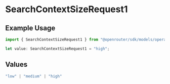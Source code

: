 # SearchContextSizeRequest1

## Example Usage

```typescript
import { SearchContextSizeRequest1 } from "@openrouter/sdk/models/operations";

let value: SearchContextSizeRequest1 = "high";
```

## Values

```typescript
"low" | "medium" | "high"
```